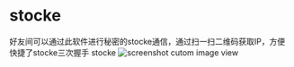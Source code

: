 stocke
======
好友间可以通过此软件进行秘密的stocke通信，通过扫一扫二维码获取IP，方便快捷了stocke三次握手
stocke
![screenshot cutom image view](https://github.com/xujie1991618/stocke/edit/master/Screenshot.png)
